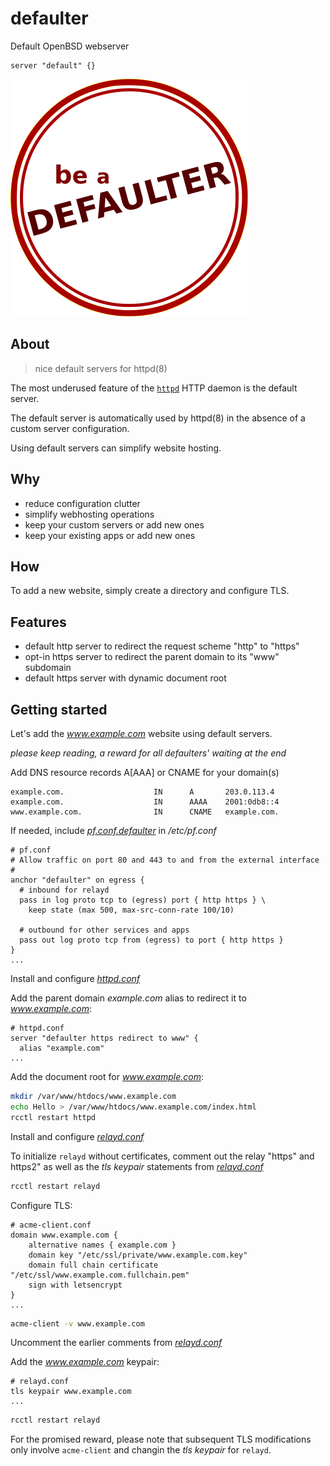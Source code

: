 # defaulter

Default OpenBSD webserver
```console
server "default" {}
```

![defaulter logo](defaulter.png)

## About
> nice default servers for httpd(8)

The most underused feature of the [`httpd`](https://man.openbsd.org/httpd.8) HTTP daemon is the default server.

The default server is automatically used by httpd(8) in the absence of a custom server configuration.

Using default servers can simplify website hosting.

## Why

* reduce configuration clutter
* simplify webhosting operations
* keep your custom servers or add new ones
* keep your existing apps or add new ones

## How

To add a new website, simply create a directory and configure TLS.

## Features

* default http server to redirect the request scheme "http" to "https"
* opt-in https server to redirect the parent domain to its "www" subdomain
* default https server with dynamic document root

## Getting started

Let's add the *www.example.com* website using default servers.

*please keep reading, a reward for all defaulters' waiting at the end*

Add DNS resource records A[AAA] or CNAME for your domain(s)
```console
example.com.                    IN      A       203.0.113.4
example.com.                    IN      AAAA    2001:0db8::4
www.example.com.                IN      CNAME   example.com.
```

If needed, include [*pf.conf.defaulter*](src/etc/pf.conf.defaulter) in */etc/pf.conf*
```console
# pf.conf
# Allow traffic on port 80 and 443 to and from the external interface
#
anchor "defaulter" on egress {
  # inbound for relayd
  pass in log proto tcp to (egress) port { http https } \
    keep state (max 500, max-src-conn-rate 100/10)

  # outbound for other services and apps
  pass out log proto tcp from (egress) to port { http https }
}
...
```

Install and configure [*httpd.conf*](src/etc/httpd.conf)

Add the parent domain *example.com* alias to redirect it to *www.example.com*:
```console
# httpd.conf
server "defaulter https redirect to www" {
  alias "example.com"
...
```

Add the document root for *www.example.com*:
```sh
mkdir /var/www/htdocs/www.example.com
echo Hello > /var/www/htdocs/www.example.com/index.html
rcctl restart httpd
```

Install and configure [*relayd.conf*](src/etc/relayd.conf)

To initialize `relayd` without certificates, comment out the relay "https" and https2" as well as the *tls keypair* statements from [*relayd.conf*](src/etc/relayd.conf)
```sh
rcctl restart relayd
```

Configure TLS:
```console
# acme-client.conf
domain www.example.com {
	alternative names { example.com }
	domain key "/etc/ssl/private/www.example.com.key"
	domain full chain certificate "/etc/ssl/www.example.com.fullchain.pem"
	sign with letsencrypt
}
...
```
```sh
acme-client -v www.example.com
```

Uncomment the earlier comments from [*relayd.conf*](src/etc/relayd.conf)

Add the *www.example.com* keypair:
```console
# relayd.conf
tls keypair www.example.com
...
```
```sh
rcctl restart relayd
```

For the promised reward, please note that subsequent TLS modifications only involve `acme-client` and changin the *tls keypair* for `relayd`.

